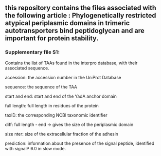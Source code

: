 ## this repository contains the files associated with the following article : Phylogenetically restricted atypical periplasmic domains in trimeric autotransporters bind peptidoglycan and are important for protein stability. 

### Supplementary file S1: 
Contains the list of TAAs found in the interpro database, with their associated sequence.  

accession: the accession number in the UniProt Database 

sequence: the sequence of the TAA

start and end: start and end of the YadA anchor domain 

full length: full length in residues of the protein 

taxID: the corresponding NCBI taxonomic identifier

diff: full length - end -> gives the size of the periplasmic domain 

size nter: size of the extracellular fraction of the adhesin 

prediction: information about the presence of the signal peptide, identified with signalP 6.0 in slow mode.
